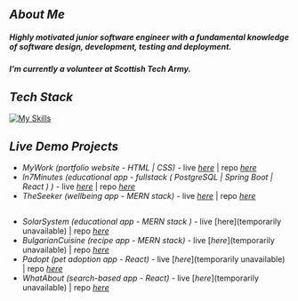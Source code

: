 ## *About Me*


##### *Highly motivated junior software engineer with a fundamental knowledge of software design, development, testing and deployment.*
##### *I’m currently a volunteer at Scottish Tech Army.*
   
## *Tech Stack*


[![My Skills](https://skillicons.dev/icons?i=figma,html,js,css,bootstrap,react,express,nodejs,mongodb,postgres,mysql,java,git,docker,aws&theme=light)](https://skillicons.dev)

## *Live Demo Projects*
- *MyWork (portfolio website - HTML | CSS) -* live [_here_](http://3gbg.s3-website.eu-west-2.amazonaws.com/#intro) | repo [_here_](https://github.com/gergacio/MyWork)
- *In7Minutes (educational app - fullstack ( PostgreSQL | Spring Boot | React ) ) -* live [_here_](http://in7min-env.eba-pmg6pmub.eu-west-2.elasticbeanstalk.com/) | repo [_here_](https://github.com/gergacio/In7Minutes.)
- *TheSeeker (wellbeing app - MERN stack) -* live [_here_](http://theseeker.s3-website.eu-west-2.amazonaws.com/) | repo [_here_](https://github.com/gergacio/TheSeeker)
  ##
- *SolarSystem (educational app - MERN stack ) -* live [here](temporarily unavailable) | repo [_here_](https://github.com/gergacio/SolarSystemApp)
- *BulgarianCuisine (recipe app - MERN stack) -* live [_here_](temporarily unavailable) | repo [_here_](https://github.com/gergacio/BulgarianCuisineApp)
- *Padopt (pet adoption app - React) -* live [_here_](temporarily unavailable) | repo [_here_](https://github.com/gergacio/Padopt)
- *WhatAbout (search-based app - React) -* live [_here_](temporarily unavailable) | repo [_here_](https://github.com/gergacio/WhatAbout)
<!--

   <img src="https://github.com/devicons/devicon/blob/master/icons/html5/html5-original.svg" title="HTML5" alt="HTML" width="40" height="40"/>&nbsp;
  <img src="https://github.com/devicons/devicon/blob/master/icons/javascript/javascript-original.svg" title="JavaScript" alt="JavaScript" width="40" height="40"/>&nbsp;
    <img src="https://github.com/devicons/devicon/blob/master/icons/css3/css3-plain-wordmark.svg"  title="CSS3" alt="CSS" width="40" height="40"/>&nbsp;
      <img src="https://github.com/devicons/devicon/blob/master/icons/react/react-original-wordmark.svg" title="React" alt="React" width="40" height="40"/>&nbsp;
    
  <img src="https://github.com/devicons/devicon/blob/master/icons/nodejs/nodejs-original-wordmark.svg" title="NodeJS" alt="NodeJS" width="40" height="40"/>&nbsp;
  <img src="https://github.com/devicons/devicon/blob/master/icons/mysql/mysql-original-wordmark.svg" title="MySQL"  alt="MySQL" width="40" height="40"/>&nbsp;

  <img src="https://github.com/devicons/devicon/blob/master/icons/amazonwebservices/amazonwebservices-plain-wordmark.svg" title="AWS" alt="AWS" width="40" height="40"/>&nbsp;
  <img src="https://github.com/devicons/devicon/blob/master/icons/git/git-original-wordmark.svg" title="Git" **alt="Git" width="40" height="40"/>
</div>

**gergacio/gergacio** is a ✨ _special_ ✨ repository because its `README.md` (this file) appears on your GitHub profile.

Here are some ideas to get you started:

- 🔭 I’m currently working on ...
- 🌱 I’m currently learning ...
- 👯 I’m looking to collaborate on ...
- 🤔 I’m looking for help with ...
- 💬 Ask me about ...
- 📫 How to reach me: ...
- 😄 Pronouns: ...
- ⚡ Fun fact: ...
-->


